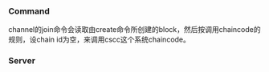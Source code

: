 ### Command    
channel的join命令会读取由create命令所创建的block，然后按调用chaincode的规则，设chain id为空，来调用cscc这个系统chaincode。

### Server    
